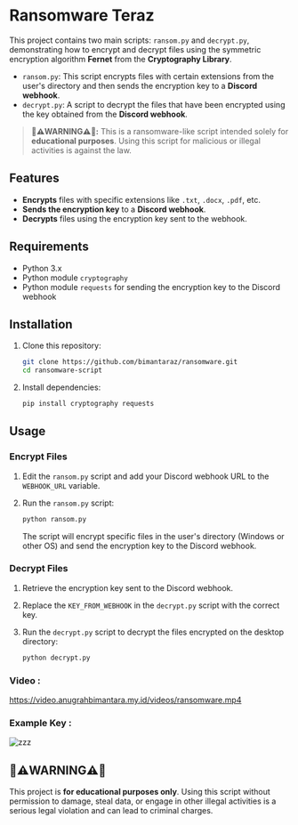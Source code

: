# Ransomware Teraz

This project contains two main scripts: `ransom.py` and `decrypt.py`, demonstrating how to encrypt and decrypt files using the symmetric encryption algorithm **Fernet** from the **Cryptography Library**.

- `ransom.py`: This script encrypts files with certain extensions from the user's directory and then sends the encryption key to a **Discord webhook**.
- `decrypt.py`: A script to decrypt the files that have been encrypted using the key obtained from the **Discord webhook**.

> **🚨⚠️WARNING⚠️🚨:**
> This is a ransomware-like script intended solely for **educational purposes**. Using this script for malicious or illegal activities is against the law.

## Features
- **Encrypts** files with specific extensions like `.txt`, `.docx`, `.pdf`, etc.
- **Sends the encryption key** to a **Discord webhook**.
- **Decrypts** files using the encryption key sent to the webhook.

## Requirements
- Python 3.x
- Python module `cryptography`
- Python module `requests` for sending the encryption key to the Discord webhook

## Installation

1. Clone this repository:
   ```bash
   git clone https://github.com/bimantaraz/ransomware.git
   cd ransomware-script
   ```

2. Install dependencies:
   ```bash
   pip install cryptography requests
   ```

## Usage

### Encrypt Files
1. Edit the `ransom.py` script and add your Discord webhook URL to the `WEBHOOK_URL` variable.
2. Run the `ransom.py` script:

   ```bash
   python ransom.py
   ```
   The script will encrypt specific files in the user's directory (Windows or other OS) and send the encryption key to the Discord webhook.

### Decrypt Files
1. Retrieve the encryption key sent to the Discord webhook.
2. Replace the `KEY_FROM_WEBHOOK` in the `decrypt.py` script with the correct key.
3. Run the `decrypt.py` script to decrypt the files encrypted on the desktop directory:
   
   ```bash
   python decrypt.py
   ```
### Video :
https://video.anugrahbimantara.my.id/videos/ransomware.mp4

### Example Key :
![zzz](https://github.com/user-attachments/assets/855a9e0e-454b-4fbf-a93b-94b7bba8e380)


## 🚨⚠️WARNING⚠️🚨
This project is **for educational purposes only**. Using this script without permission to damage, steal data, or engage in other illegal activities is a serious legal violation and can lead to criminal charges.
